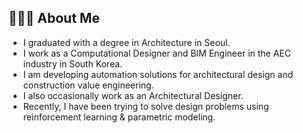 ## 🧑🏻‍💻 About Me

- I graduated with a degree in Architecture in Seoul.
- I work as a Computational Designer and BIM Engineer in the AEC industry in South Korea.
- I am developing automation solutions for architectural design and construction value engineering.
- I also occasionally work as an Architectural Designer.
- Recently, I have been trying to solve design problems using reinforcement learning & parametric modeling.
